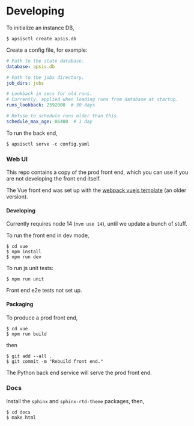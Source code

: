 # Developing

To initialize an instance DB,
```
$ apsisctl create apsis.db
```

Create a config file, for example:
```yaml
# Path to the state database.
database: apsis.db

# Path to the jobs directory.
job_dirs: jobs

# Lookback in secs for old runs.
# Currently, applied when loading runs from database at startup.
runs_lookback: 2592000  # 30 days

# Refuse to schedule runs older than this.
schedule_max_age: 86400  # 1 day
```

To run the back end,
```
$ apsisctl serve -c config.yaml
```


### Web UI

This repo contains a copy of the prod front end, which you can use if
you are not developing the front end itself.

The Vue front end was set up with the [webpack vuejs
template](https://vuejs-templates.github.io/webpack/) (an older version).

#### Developing

Currently requires node 14 (`nvm use 14`), until we update a bunch of stuff.

To run the front end in dev mode,
```
$ cd vue
$ npm install
$ npm run dev
```

To run js unit tests:
```
$ npm run unit
```

Front end e2e tests not set up.


#### Packaging

To produce a prod front end, 
```
$ cd vue
$ npm run build
```
then
```
$ git add --all .
$ git commit -m "Rebuild front end."
```

The Python back end service will serve the prod front end.


### Docs

Install the `sphinx` and `sphinx-rtd-theme` packages, then,
```
$ cd docs
$ make html
```

